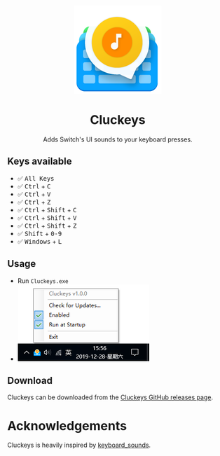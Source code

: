 <p align="center"><img src="./logo.png" alt="Cluckeys"></p>
<h1 align="center">Cluckeys</h1>
<p align="center">Adds Switch's UI sounds to your keyboard presses.</p>

## Keys available

- :white_check_mark: <kbd>All Keys</kbd>
- :white_check_mark: <kbd>Ctrl</kbd> + <kbd>C</kbd>
- :white_check_mark: <kbd>Ctrl</kbd> + <kbd>V</kbd>
- :white_check_mark: <kbd>Ctrl</kbd> + <kbd>Z</kbd>
- :white_check_mark: <kbd>Ctrl</kbd> + <kbd>Shift</kbd> + <kbd>C</kbd>
- :white_check_mark: <kbd>Ctrl</kbd> + <kbd>Shift</kbd> + <kbd>V</kbd>
- :white_check_mark: <kbd>Ctrl</kbd> + <kbd>Shift</kbd> + <kbd>Z</kbd>
- :white_check_mark: <kbd>Shift</kbd> + <kbd>0-9</kbd>
- :white_check_mark: <kbd>Windows</kbd> + <kbd>L</kbd>

## Usage

- Run `Cluckeys.exe`
- ![screenshots](./screenshot.png)

## Download

Cluckeys can be downloaded from the [Cluckeys GitHub releases page](https://github.com/YiiGuxing/Cluckeys/releases/latest).

# Acknowledgements

Cluckeys is heavily inspired by [keyboard_sounds](https://github.com/LiaoBill/keyboard_sounds).
